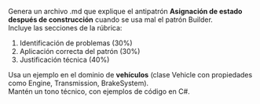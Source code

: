 Genera un archivo .md que explique el antipatrón **Asignación de estado después de construcción** cuando se usa mal el patrón Builder.  
Incluye las secciones de la rúbrica:  

1. Identificación de problemas (30%)  
2. Aplicación correcta del patrón (30%)  
3. Justificación técnica (40%)  

Usa un ejemplo en el dominio de **vehículos** (clase Vehicle con propiedades como Engine, Transmission, BrakeSystem).  
Mantén un tono técnico, con ejemplos de código en C#.  